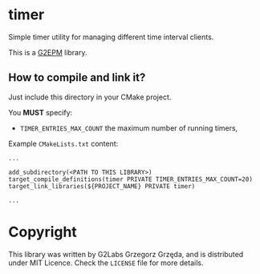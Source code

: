 # timer

Simple timer utility for managing different time interval clients.

This is a [G2EPM](https://github.com/grzegorz-grzeda/g2epm) library.

## How to compile and link it?

Just include this directory in your CMake project.

You **MUST** specify:
- `TIMER_ENTRIES_MAX_COUNT` the maximum number of running timers,

Example `CMakeLists.txt` content:
```
...

add_subdirectory(<PATH TO THIS LIBRARY>)
target_compile_definitions(timer PRIVATE TIMER_ENTRIES_MAX_COUNT=20)
target_link_libraries(${PROJECT_NAME} PRIVATE timer)

...
```

# Copyright
This library was written by G2Labs Grzegorz Grzęda, and is distributed under MIT Licence. Check the `LICENSE` file for more details.